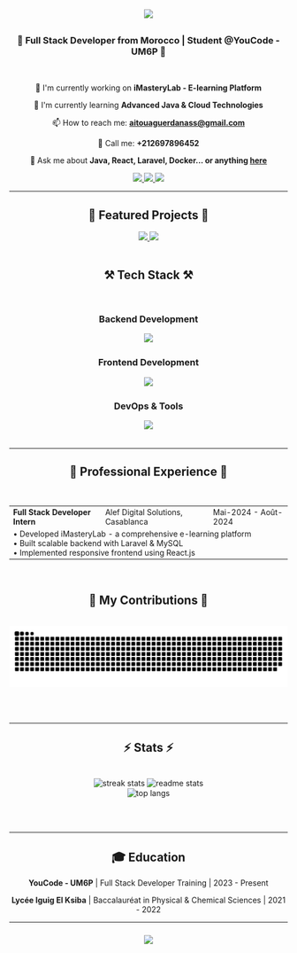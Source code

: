 <h1 align="center">
  <img src="https://readme-typing-svg.herokuapp.com/?font=Righteous&size=35&center=true&vCenter=true&width=500&height=70&duration=3500&lines=Hi+There!+👋;+I'm+Anass+ait+Ouaguerd!;Full+Stack+Developer;Java+%26+Angular+Specialist" />
</h1>

<h3 align="center">🚀 Full Stack Developer from Morocco | Student @YouCode - UM6P 🌟</h3>

<br/>

<div align="center">
 
 🔭 I'm currently working on **iMasteryLab - E-learning Platform**
 
 🌱 I'm currently learning **Advanced Java & Cloud Technologies**

 📫 How to reach me: **aitouaguerdanass@gmail.com**

 📱 Call me: **+212697896452**
 
 💬 Ask me about **Java, React, Laravel, Docker... or anything [here](https://github.com/anassaitouaguerd/anassaitouaguerd/issues)**

 </div>
 
<div align="center"> 
  <a href="mailto:aitouaguerdanass@gmail.com">
    <img src="https://img.shields.io/badge/Gmail-333333?style=for-the-badge&logo=gmail&logoColor=red" />
  </a>
  <a href="https://linkedin.com/in/anass-ait-ouageurd" target="_blank">
    <img src="https://img.shields.io/badge/LinkedIn-0077B5?style=for-the-badge&logo=linkedin&logoColor=white" />
  </a>
  <a href="https://instagram.com/anass_aod" target="_blank">
    <img src="https://img.shields.io/badge/Instagram-E4405F?style=for-the-badge&logo=instagram&logoColor=white" />
  </a>
</div>

<hr/>

<h2 align="center">🚀 Featured Projects 🚀</h2>
<div align="center">
  <a href="https://github.com/Anassaitouaguerd/DevSync">
    <img src="https://github-readme-stats.vercel.app/api/pin/?username=anassaitouaguerd&repo=DevSync&theme=react" />
  </a>
  <a href="https://github.com/Anassaitouaguerd/BatiCuisine">
    <img src="https://github-readme-stats.vercel.app/api/pin/?username=anassaitouaguerd&repo=BatiCuisine&theme=react" />
  </a>
</div>

<br/>
 
<h2 align="center">⚒️ Tech Stack ⚒️</h2>
<br/>
<div align="center">
    <h3>Backend Development</h3>
    <img src="https://skillicons.dev/icons?i=java,spring,mongodb,laravel,php,mysql,postgresql" />
    <br/>
    <h3>Frontend Development</h3>
    <img src="https://skillicons.dev/icons?i=react,html,css,javascript,bootstrap,tailwind" /><br>
    <h3>DevOps & Tools</h3>
    <img src="https://skillicons.dev/icons?i=docker,aws,git,github,figma,postman,maven" />
</div>

<br/>
<hr/>

<h2 align="center">🎯 Professional Experience 🎯</h2>
<br/>
<div align="center">
  <table>
    <tr>
      <td><strong>Full Stack Developer Intern</strong></td>
      <td>Alef Digital Solutions, Casablanca</td>
      <td>Mai-2024 - Août-2024</td>
    </tr>
    <tr>
      <td colspan="3">
        • Developed iMasteryLab - a comprehensive e-learning platform<br/>
        • Built scalable backend with Laravel & MySQL<br/>
        • Implemented responsive frontend using React.js
      </td>
    </tr>
  </table>
</div>

<br/>

<div align="center">
  <h2>🐍 My Contributions 🐍</h2>
  <br>
  <img alt="snake eating my contributions" src="https://raw.githubusercontent.com/salesp07/salesp07/output/github-contribution-grid-snake.svg" />
  
  <br/><br/>
</div>

<hr/>

<h2 align="center">⚡ Stats ⚡</h2>
<br>
<div align=center>
  <img width=390 src="https://github-readme-streak-stats-salesp07.vercel.app/?user=anassaitouaguerd&count_private=true&theme=react&border_radius=10" alt="streak stats"/>
  <img width=390 src="https://github-readme-stats-salesp07.vercel.app/api?username=anassaitouaguerd&count_private=true&show_icons=true&theme=react&rank_icon=github&border_radius=10" alt="readme stats" />
  <br/>
  <img width=325 align="center" src="https://github-readme-stats-salesp07.vercel.app/api/top-langs/?username=anassaitouaguerd&hide=HTML&langs_count=8&layout=compact&theme=react&border_radius=10&size_weight=0.5&count_weight=0.5&exclude_repo=github-readme-stats" alt="top langs" />
</div>

<br/><br/>

<hr/>

<div align="center">
  <h2>🎓 Education</h2>
  <p><strong>YouCode - UM6P</strong> | Full Stack Developer Training | 2023 - Present</p>
  <p><strong>Lycée Iguig El Ksiba</strong> | Baccalauréat in Physical & Chemical Sciences | 2021 - 2022</p>
</div>

<hr/>

<h3 align="center">
    <img src="https://readme-typing-svg.herokuapp.com/?font=Righteous&size=25&center=true&vCenter=true&width=500&height=70&duration=4000&lines=Thanks+for+visiting!+✌️;Let's+build+something+amazing+together!;Open+to+new+opportunities+:)">
</h3>

<br/>
